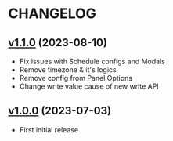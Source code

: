 # CHANGELOG

## [v1.1.0](https://github.com/NubeIO/grafana-rubix-os-schedule-panel/tree/v1.1.0) (2023-08-10)

- Fix issues with Schedule configs and Modals
- Remove timezone & it's logics
- Remove config from Panel Options
- Change write value cause of new write API

## [v1.0.0](https://github.com/NubeIO/grafana-rubix-os-schedule-panel/tree/v1.0.0) (2023-07-03)

- First initial release
